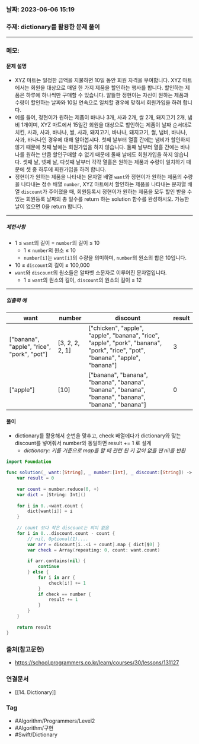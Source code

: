 ### 날짜: 2023-06-06 15:19

### 주제: dictionary를 활용한 문제 풀이
---
### 메모: 
#### 문제 설명
- XYZ 마트는 일정한 금액을 지불하면 10일 동안 회원 자격을 부여합니다. XYZ 마트에서는 회원을 대상으로 매일 한 가지 제품을 할인하는 행사를 합니다. 할인하는 제품은 하루에 하나씩만 구매할 수 있습니다. 알뜰한 정현이는 자신이 원하는 제품과 수량이 할인하는 날짜와 10일 연속으로 일치할 경우에 맞춰서 회원가입을 하려 합니다.
- 예를 들어, 정현이가 원하는 제품이 바나나 3개, 사과 2개, 쌀 2개, 돼지고기 2개, 냄비 1개이며, XYZ 마트에서 15일간 회원을 대상으로 할인하는 제품이 날짜 순서대로 치킨, 사과, 사과, 바나나, 쌀, 사과, 돼지고기, 바나나, 돼지고기, 쌀, 냄비, 바나나, 사과, 바나나인 경우에 대해 알아봅시다. 첫째 날부터 열흘 간에는 냄비가 할인하지 않기 때문에 첫째 날에는 회원가입을 하지 않습니다. 둘째 날부터 열흘 간에는 바나나를 원하는 만큼 할인구매할 수 없기 때문에 둘째 날에도 회원가입을 하지 않습니다. 셋째 날, 넷째 날, 다섯째 날부터 각각 열흘은 원하는 제품과 수량이 일치하기 때문에 셋 중 하루에 회원가입을 하려 합니다.
- 정현이가 원하는 제품을 나타내는 문자열 배열 `want`와 정현이가 원하는 제품의 수량을 나타내는 정수 배열 `number`, XYZ 마트에서 할인하는 제품을 나타내는 문자열 배열 `discount`가 주어졌을 때, 회원등록시 정현이가 원하는 제품을 모두 할인 받을 수 있는 회원등록 날짜의 총 일수를 return 하는 solution 함수를 완성하시오. 가능한 날이 없으면 0을 return 합니다.
---
##### 제한사항
- 1 ≤ `want`의 길이 = `number`의 길이 ≤ 10
    - 1 ≤ `number`의 원소 ≤ 10
    - `number[i]`는 `want[i]`의 수량을 의미하며, `number`의 원소의 합은 10입니다.
- 10 ≤ `discount`의 길이 ≤ 100,000
- `want`와 `discount`의 원소들은 알파벳 소문자로 이루어진 문자열입니다.
    - 1 ≤ `want`의 원소의 길이, `discount`의 원소의 길이 ≤ 12
---
##### 입출력 예

|want|number|discount|result|
|---|---|---|---|
|["banana", "apple", "rice", "pork", "pot"]|[3, 2, 2, 2, 1]|["chicken", "apple", "apple", "banana", "rice", "apple", "pork", "banana", "pork", "rice", "pot", "banana", "apple", "banana"]|3|
|["apple"]|[10]|["banana", "banana", "banana", "banana", "banana", "banana", "banana", "banana", "banana", "banana"]|0|

#### 풀이 
- dictionary를 활용해서 순번을 맞추고, check 배열에다가 dictionary와 맞는 discount를 넣어줘서 number와 동일하면 result += 1 로 설계 
	- *dictionary: 키를 기준으로 map을 할 때 관련 된 키 값이 없을 땐 nil을 반환*
``` swift
import Foundation

func solution(_ want:[String], _ number:[Int], _ discount:[String]) -> Int {
    var result = 0
    
    var count = number.reduce(0, +)
    var dict = [String: Int]()
    
    for i in 0..<want.count { 
        dict[want[i]] = i 
    }
    
    // count 보다 작은 discount는 의미 없음 
    for i in 0...discount.count - count { 
        // nil, Optional(1).... 
        var arr = discount[i..<i + count].map { dict[$0] }
        var check = Array(repeating: 0, count: want.count)
        
        if arr.contains(nil) { 
            continue
        } else { 
            for i in arr { 
                check[i!] += 1 
            }
            if check == number { 
                result += 1
            }
        }
    }
    
    return result
}
```
### 출처(참고문헌) 
- https://school.programmers.co.kr/learn/courses/30/lessons/131127

### 연결문서 
- [[14. Dictionary]]

### Tag
- #Algorithm/Programmers/Level2 
- #Algorithm/구현 
- #Swift/Dictionary 